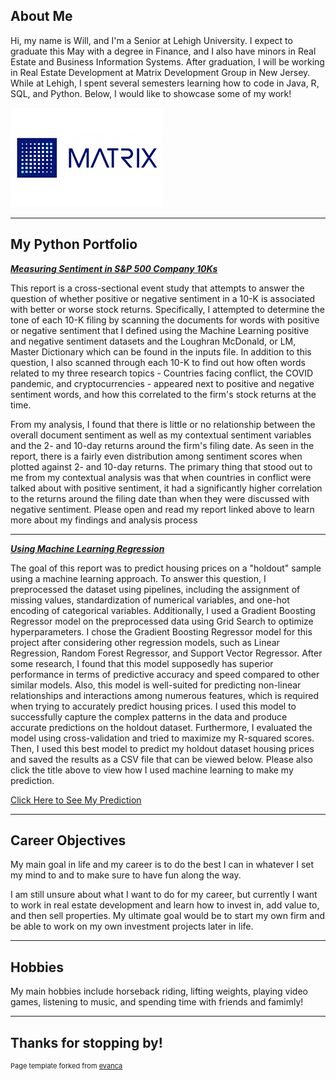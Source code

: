 ## About Me

Hi, my name is Will, and I'm a Senior at Lehigh University. I expect to graduate this May with a degree in Finance, and I also have minors in Real Estate and Business Information Systems. After graduation, I will be working in Real Estate Development at Matrix Development Group in New Jersey. While at Lehigh, I spent several semesters learning how to code in Java, R, SQL, and Python. Below, I would like to showcase some of my work!

<img src="images/tmp_217_6-13-2019_34028_.png?raw=true"/>

---

## My Python Portfolio

<!-- You can link to other websites, PDFs in this repo, and other pages in this repo -->

_**[Measuring Sentiment in S&P 500 Company 10Ks](report/report.md)**_

This report is a cross-sectional event study that attempts to answer the question of whether positive or negative sentiment in a 10-K is associated with better or worse stock returns. Specifically, I attempted to determine the tone of each 10-K filing by scanning the documents for words with positive or negative sentiment that I defined using the Machine Learning positive and negative sentiment datasets and the Loughran McDonald, or LM, Master Dictionary which can be found in the inputs file. In addition to this question, I also scanned through each 10-K to find out how often words related to my three research topics - Countries facing conflict, the COVID pandemic, and cryptocurrencies - appeared next to positive and negative sentiment words, and how this correlated to the firm's stock returns at the time.

From my analysis, I found that there is little or no relationship between the overall document sentiment as well as my contextual sentiment variables and the 2- and 10-day returns around the firm's filing date. As seen in the report, there is a fairly even distribution among sentiment scores when plotted against 2- and 10-day returns. The primary thing that stood out to me from my contextual analysis was that when countries in conflict were talked about with positive sentiment, it had a significantly higher correlation to the returns around the filing date than when they were discussed with negative sentiment. Please open and read my report linked above to learn more about my findings and analysis process
 
---

_**[Using Machine Learning Regression](report/best_model.md)**_

The goal of this report was to predict housing prices on a "holdout" sample using a machine learning approach. To answer this question, I preprocessed the dataset using pipelines, including the assignment of missing values, standardization of numerical variables, and one-hot encoding of categorical variables. Additionally, I used a Gradient Boosting Regressor model on the preprocessed data using Grid Search to optimize hyperparameters. I chose the Gradient Boosting Regressor model for this project after considering other regression models, such as Linear Regression, Random Forest Regressor, and Support Vector Regressor. After some research, I found that this model supposedly has superior performance in terms of predictive accuracy and speed compared to other similar models. Also, this model is well-suited for predicting non-linear relationships and interactions among numerous features, which is required when trying to accurately predict housing prices. I used this model to successfully capture the complex patterns in the data and produce accurate predictions on the holdout dataset. Furthermore, I evaluated the model using cross-validation and tried to maximize my R-squared scores. Then, I used this best model to predict my holdout dataset housing prices and saved the results as a CSV file that can be viewed below. Please also click the title above to view how I used machine learning to make my prediction.

<a href="https://williamroth82.github.io/report/MY_PREDICTIONS.csv">Click Here to See My Prediction</a> 

---

## Career Objectives

My main goal in life and my career is to do the best I can in whatever I set my mind to and to make sure to have fun along the way.

I am still unsure about what I want to do for my career, but currently I want to work in real estate development and learn how to invest in, add value to, and then sell properties. My ultimate goal would be to start my own firm and be able to work on my own investment projects later in life.

---

## Hobbies

My main hobbies include horseback riding, lifting weights, playing video games, listening to music, and spending time with friends and famimly!

---

## Thanks for stopping by!
<p style="font-size:11px">Page template forked from <a href="https://github.com/evanca/quick-portfolio">evanca</a></p>
<!-- Remove above link if you don't want to attibute -->
